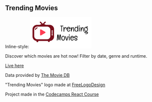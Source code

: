 ## Trending Movies

Inline-style: 
![alt text](public/main-logo-200-100.png "Trending Movies Logo")


Discover which movies are hot now! Filter by date, genre and runtime.


[Live here](https://sacul.github.io/Trending-Movies/)

Data provided by [The Movie DB](https://www.themoviedb.org)

"Trending Movies" logo made at [FreeLogoDesign](https://www.freelogodesign.org/)

 
Project made in the [Codecamps React Course](https://sweetpumpkins.codecamps.com)